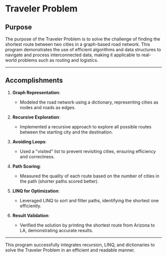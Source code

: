 # Traveler Problem

## Purpose

The purpose of the Traveler Problem is to solve the challenge of finding the shortest route between two cities in a graph-based road network. This program demonstrates the use of efficient algorithms and data structures to navigate and process interconnected data, making it applicable to real-world problems such as routing and logistics.

---

## Accomplishments

1. **Graph Representation**:
   - Modeled the road network using a dictionary, representing cities as nodes and roads as edges.

2. **Recursive Exploration**:
   - Implemented a recursive approach to explore all possible routes between the starting city and the destination.

3. **Avoiding Loops**:
   - Used a "visited" list to prevent revisiting cities, ensuring efficiency and correctness.

4. **Path Scoring**:
   - Measured the quality of each route based on the number of cities in the path (shorter paths scored better).

5. **LINQ for Optimization**:
   - Leveraged LINQ to sort and filter paths, identifying the shortest one efficiently.

6. **Result Validation**:
   - Verified the solution by printing the shortest route from Arizona to LA, demonstrating accurate results.

---

This program successfully integrates recursion, LINQ, and dictionaries to solve the Traveler Problem in an efficient and readable manner.
